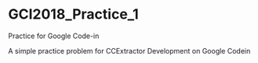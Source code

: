 # GCI2018_Practice_1
Practice for Google Code-in

A simple practice problem for CCExtractor Development on Google Codein
